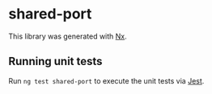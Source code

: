 # shared-port

This library was generated with [Nx](https://nx.dev).

## Running unit tests

Run `ng test shared-port` to execute the unit tests via [Jest](https://jestjs.io).
